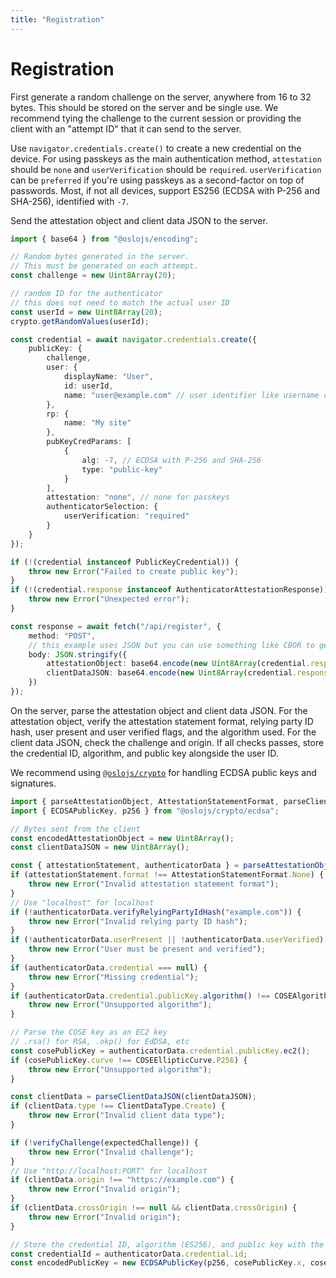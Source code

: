 ```yaml
---
title: "Registration"
---
```


# Registration

First generate a random challenge on the server, anywhere from 16 to 32 bytes. This should be stored on the server and be single use. We recommend tying the challenge to the current session or providing the client with an "attempt ID" that it can send to the server.

Use `navigator.credentials.create()` to create a new credential on the device. For using passkeys as the main authentication method, `attestation` should be `none` and `userVerification` should be `required`. `userVerification` can be `preferred` if you're using passkeys as a second-factor on top of passwords. Most, if not all devices, support ES256 (ECDSA with P-256 and SHA-256), identified with `-7`.

Send the attestation object and client data JSON to the server.

```ts
import { base64 } from "@oslojs/encoding";

// Random bytes generated in the server.
// This must be generated on each attempt.
const challenge = new Uint8Array(20);

// random ID for the authenticator
// this does not need to match the actual user ID
const userId = new Uint8Array(20);
crypto.getRandomValues(userId);

const credential = await navigator.credentials.create({
	publicKey: {
		challenge,
		user: {
			displayName: "User",
			id: userId,
			name: "user@example.com" // user identifier like username or email
		},
		rp: {
			name: "My site"
		},
		pubKeyCredParams: [
			{
				alg: -7, // ECDSA with P-256 and SHA-256
				type: "public-key"
			}
		],
		attestation: "none", // none for passkeys
		authenticatorSelection: {
			userVerification: "required"
		}
	}
});

if (!(credential instanceof PublicKeyCredential)) {
	throw new Error("Failed to create public key");
}
if (!(credential.response instanceof AuthenticatorAttestationResponse)) {
	throw new Error("Unexpected error");
}

const response = await fetch("/api/register", {
	method: "POST",
	// this example uses JSON but you can use something like CBOR to get something more compact
	body: JSON.stringify({
		attestationObject: base64.encode(new Uint8Array(credential.response.attestationObject)),
		clientDataJSON: base64.encode(new Uint8Array(credential.response.clientDataJSON))
	})
});
```

On the server, parse the attestation object and client data JSON. For the attestation object, verify the attestation statement format, relying party ID hash, user present and user verified flags, and the algorithm used. For the client data JSON, check the challenge and origin. If all checks passes, store the credential ID, algorithm, and public key alongside the user ID.

We recommend using [`@oslojs/crypto`](https://crypto.oslojs.dev) for handling ECDSA public keys and signatures.

```ts
import { parseAttestationObject, AttestationStatementFormat, parseClientDataJSON } from "@oslojs/webauthn";
import { ECDSAPublicKey, p256 } from "@oslojs/crypto/ecdsa";

// Bytes sent from the client
const encodedAttestationObject = new Uint8Array();
const clientDataJSON = new Uint8Array();

const { attestationStatement, authenticatorData } = parseAttestationObject(encodedAttestationObject);
if (attestationStatement.format !== AttestationStatementFormat.None) {
	throw new Error("Invalid attestation statement format");
}
// Use "localhost" for localhost
if (!authenticatorData.verifyRelyingPartyIdHash("example.com")) {
	throw new Error("Invalid relying party ID hash");
}
if (!authenticatorData.userPresent || !authenticatorData.userVerified) {
	throw new Error("User must be present and verified");
}
if (authenticatorData.credential === null) {
	throw new Error("Missing credential");
}
if (authenticatorData.credential.publicKey.algorithm() !== COSEAlgorithm.ES256) {
	throw new Error("Unsupported algorithm");
}

// Parse the COSE key as an EC2 key
// .rsa() for RSA, .okp() for EdDSA, etc
const cosePublicKey = authenticatorData.credential.publicKey.ec2();
if (cosePublicKey.curve !== COSEEllipticCurve.P256) {
	throw new Error("Unsupported algorithm");
}

const clientData = parseClientDataJSON(clientDataJSON);
if (clientData.type !== ClientDataType.Create) {
	throw new Error("Invalid client data type");
}

if (!verifyChallenge(expectedChallenge)) {
	throw new Error("Invalid challenge");
}
// Use "http://localhost:PORT" for localhost
if (clientData.origin !== "https://example.com") {
	throw new Error("Invalid origin");
}
if (clientData.crossOrigin !== null && clientData.crossOrigin) {
	throw new Error("Invalid origin");
}

// Store the credential ID, algorithm (ES256), and public key with the user's user ID
const credentialId = authenticatorData.credential.id;
const encodedPublicKey = new ECDSAPublicKey(p256, cosePublicKey.x, cosePublicKey.y).encodeSEC1Uncompressed();
```
